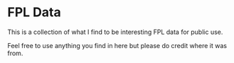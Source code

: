 # FPL Data

This is a collection of what I find to be interesting FPL data for public use.

Feel free to use anything you find in here but please do credit where it was from.
